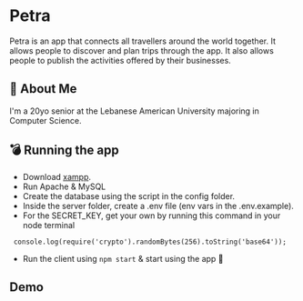 # Petra

Petra is an app that connects all travellers around the world together. It allows people to discover and plan trips through the app. It also allows people to publish the activities offered by their businesses.

## 🚀 About Me

I'm a 20yo senior at the Lebanese American University majoring in Computer Science.

## 💣 Running the app

- Download [xampp](https://www.apachefriends.org/download.html).
- Run Apache & MySQL
- Create the database using the script in the config folder.
- Inside the server folder, create a .env file (env vars in the .env.example).
- For the SECRET_KEY, get your own by running this command in your node terminal
```
 console.log(require('crypto').randomBytes(256).toString('base64'));
```
- Run the client using ```npm start``` & start using the app 🙂

## Demo
